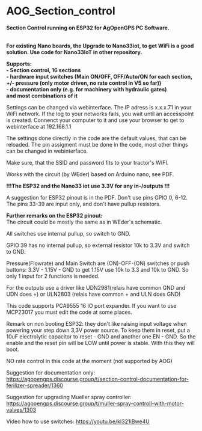 # AOG_Section_control

<b>Section Control running on ESP32 for AgOpenGPS PC Software.<br><br>
          
For existing Nano boards, the Upgrade to Nano33iot, to get WiFi is a good solution. Use code for Nano33IoT in other repository.
          
Supports: <br>- Section control, 16 sections
          <br>- hardware input switches (Main ON/OFF, OFF/Auto/ON for each section, +/- pressure (only motor driven, no rate control in V5 so far))
          <br>- documentation only (e.g. for machinery with hydraulic gates)
   <br>and most combinations of it</b>

Settings can be changed via webinterface. The IP adress is x.x.x.71 in your WiFi network. If the log to your networks fails, you wait until an accesspoint is created. Connenct your computer to it and use your browser to get to webinterface at 192.168.1.1

The settings done directly in the code are the default values, that can be reloaded. The pin assigment must be done in the code, most other things can be changed in webinterface.

Make sure, that the SSID and password fits to your tractor's WIFI.

Works with the circuit (by WEder) based on Arduino nano, see PDF.

<b>!!!The ESP32 and the Nano33 iot use 3.3V for any in-/outputs !!!</b>

A suggestion for ESP32 pinout is in the PDF. Don't use pins GPIO 0, 6-12. The pins 33-39 are input only, and don't have pullup resistors.

<b>Further remarks on the ESP32 pinout:</b><br>
The circuit could be mostly the same as in WEder's schematic.

All switches use internal pullup, so switch to GND.

GPIO 39 has no internal pullup, so external resistor 10k to 3.3V and switch to GND.

Pressure(Flowrate) and Main Switch are (ON)-OFF-(ON) switches or push buttons: 3.3V - 1.15V - GND to get 1.15V use 10k to 3.3 and 10k to GND. So only 1 input for 2 functions is needed.

For the outputs use a driver like UDN2981(relais have common GND and UDN does +) or ULN2803 (relais have common + and ULN does GND) 

This code supports PCA9555 16 IO port expander. If you want to use MCP23017 you must edit the code at some places.

Remark on non booting ESP32: they don't like raising input voltage when powering your step down 3,3V power source. To keep them in reset, put a 10uF electrolytic capacitor to reset - GND and another one EN - GND. So the enable and the reset pin will be LOW until power is stable. With this they will boot.

NO rate control in this code at the moment (not supported by AOG)

Suggestion for documentation only: https://agopengps.discourse.group/t/section-control-documentation-for-ferilizer-spreader/1360

Suggestion for upgrading Mueller spray controller: https://agopengps.discourse.group/t/muller-spray-controll-with-motor-valves/1303

Video how to use switches: https://youtu.be/kI321iBwe4U
